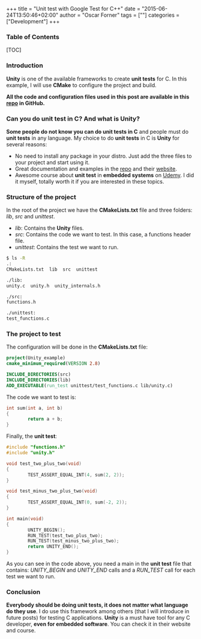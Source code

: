 +++
title = "Unit test with Google Test for C++"
date = "2015-06-24T13:50:46+02:00"
author = "Oscar Forner"
tags = [""]
categories = ["Development"]
+++

### Table of Contents
[TOC]

### Introduction
**Unity** is one of the available frameworks to create **unit tests** for C. In this example, I will use **CMake** to configure the project and build.

**All the code and configuration files used in this post are available in this
[repo](https://github.com/maitesin/blog/tree/master/unity_c_unit_test_2016_02_05) in GitHub.**

### Can you do unit test in C? And what is Unity?
**Some people do not know you can do unit tests in C** and people must do **unit tests** in any language. My choice to do **unit tests** in C is **Unity** for several reasons:

 * No need to install any package in your distro. Just add the three files to your project and start using it.
 * Great documentation and examples in the [repo](https://github.com/ThrowTheSwitch/Unity) and their [website](http://www.throwtheswitch.org/).
 * Awesome course about **unit test** in **embedded systems** on [Udemy](https://www.udemy.com/unit-testing-and-other-embedded-software-catalysts/). I did it myself, totally worth it if you are interested in these topics.

### Structure of the project
In the root of the project we have the **CMakeLists.txt** file and three folders: *lib*, *src* and *unittest*.

 * *lib*: Contains the **Unity** files.
 * *src*: Contains the code we want to test. In this case, a functions header file.
 * *unittest*: Contains the test we want to run.
``` bash
$ ls -R
.:
CMakeLists.txt  lib  src  unittest

./lib:
unity.c  unity.h  unity_internals.h

./src:
functions.h

./unittest:
test_functions.c
```

### The project to test
The configuration will be done in the **CMakeLists.txt** file:
``` cmake
project(Unity_example)
cmake_minimum_required(VERSION 2.8)

INCLUDE_DIRECTORIES(src)
INCLUDE_DIRECTORIES(lib)
ADD_EXECUTABLE(run_test unittest/test_functions.c lib/unity.c)
```

The code we want to test is:
``` c
int sum(int a, int b)
{
        return a + b;
}
```

Finally, the **unit test**:
``` c
#include "functions.h"
#include "unity.h"

void test_two_plus_two(void)
{
        TEST_ASSERT_EQUAL_INT(4, sum(2, 2));
}

void test_minus_two_plus_two(void)
{
        TEST_ASSERT_EQUAL_INT(0, sum(-2, 2));
}

int main(void)
{
        UNITY_BEGIN();
        RUN_TEST(test_two_plus_two);
        RUN_TEST(test_minus_two_plus_two);
        return UNITY_END();
}
```
As you can see in the code above, you need a main in the **unit test** file that contains: *UNITY_BEGIN* and *UNITY_END* calls and a *RUN_TEST* call for each test we want to run.

### Conclusion
**Everybody should be doing unit tests, it does not matter what language do they use**. I do use this framework among others (that I will introduce in future posts) for testing C applications. **Unity** is a must have tool for any C developer, **even for embedded software**. You can check it in their website and course.
